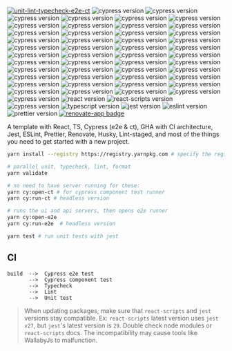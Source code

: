 [![unit-lint-typecheck-e2e-ct](https://github.com/muratkeremozcan/react-cypress-ts-template/actions/workflows/main.yml/badge.svg?branch=main)](https://github.com/muratkeremozcan/react-cypress-ts-template/actions/workflows/main.yml) ![cypress version](https://img.shields.io/badge/cypress-11-brightgreen) ![cypress version](https://img.shields.io/badge/cypress-11-brightgreen) ![cypress version](https://img.shields.io/badge/cypress-11-brightgreen) ![cypress version](https://img.shields.io/badge/cypress-11-brightgreen) ![cypress version](https://img.shields.io/badge/cypress-11-brightgreen) ![cypress version](https://img.shields.io/badge/cypress-11-brightgreen) ![cypress version](https://img.shields.io/badge/cypress-11-brightgreen) ![cypress version](https://img.shields.io/badge/cypress-11-brightgreen) ![cypress version](https://img.shields.io/badge/cypress-11-brightgreen) ![cypress version](https://img.shields.io/badge/cypress-11-brightgreen) ![cypress version](https://img.shields.io/badge/cypress-11-brightgreen) ![cypress version](https://img.shields.io/badge/cypress-11-brightgreen) ![cypress version](https://img.shields.io/badge/cypress-11-brightgreen) ![cypress version](https://img.shields.io/badge/cypress-11-brightgreen) ![cypress version](https://img.shields.io/badge/cypress-11-brightgreen) ![cypress version](https://img.shields.io/badge/cypress-11-brightgreen) ![cypress version](https://img.shields.io/badge/cypress-11-brightgreen) ![cypress version](https://img.shields.io/badge/cypress-11-brightgreen) ![cypress version](https://img.shields.io/badge/cypress-11-brightgreen) ![cypress version](https://img.shields.io/badge/cypress-11-brightgreen) ![cypress version](https://img.shields.io/badge/cypress-11-brightgreen) ![cypress version](https://img.shields.io/badge/cypress-11-brightgreen) ![cypress version](https://img.shields.io/badge/cypress-11-brightgreen) ![cypress version](https://img.shields.io/badge/cypress-11-brightgreen) ![cypress version](https://img.shields.io/badge/cypress-11-brightgreen) ![cypress version](https://img.shields.io/badge/cypress-11-brightgreen) ![cypress version](https://img.shields.io/badge/cypress-11-brightgreen) ![cypress version](https://img.shields.io/badge/cypress-11-brightgreen) ![cypress version](https://img.shields.io/badge/cypress-11-brightgreen) ![cypress version](https://img.shields.io/badge/cypress-11-brightgreen) ![cypress version](https://img.shields.io/badge/cypress-11-brightgreen) ![cypress version](https://img.shields.io/badge/cypress-11-brightgreen) ![cypress version](https://img.shields.io/badge/cypress-11-brightgreen) ![cypress version](https://img.shields.io/badge/cypress-11-brightgreen) ![cypress version](https://img.shields.io/badge/cypress-11-brightgreen) ![cypress version](https://img.shields.io/badge/cypress-11-brightgreen) ![cypress version](https://img.shields.io/badge/cypress-11-brightgreen) ![cypress version](https://img.shields.io/badge/cypress-11-brightgreen) ![cypress version](https://img.shields.io/badge/cypress-11-brightgreen) ![cypress version](https://img.shields.io/badge/cypress-11-brightgreen) ![cypress version](https://img.shields.io/badge/cypress-11-brightgreen) ![cypress version](https://img.shields.io/badge/cypress-11-brightgreen) ![cypress version](https://img.shields.io/badge/cypress-11-brightgreen) ![cypress version](https://img.shields.io/badge/cypress-11-brightgreen) ![cypress version](https://img.shields.io/badge/cypress-11-brightgreen) ![cypress version](https://img.shields.io/badge/cypress-11-brightgreen) ![cypress version](https://img.shields.io/badge/cypress-11-brightgreen)
![react version](https://img.shields.io/badge/react-18.2.0-brightgreen)
![react-scripts version](https://img.shields.io/badge/react--scripts-5.0.1-brightgreen)
![cypress version](https://img.shields.io/badge/cypress-11-brightgreen)
![typescript version](https://img.shields.io/badge/typescript-4.8.3-brightgreen)
![jest version](https://img.shields.io/badge/jest-27.5.1-brightgreen)
![eslint version](https://img.shields.io/badge/eslint-8.31.0-brightgreen)
![prettier version](https://img.shields.io/badge/prettier-2.8.2-brightgreen)
[![renovate-app badge][renovate-badge]][renovate-app]

[renovate-badge]: https://img.shields.io/badge/renovate-app-blue.svg
[renovate-app]: https://renovateapp.com/

A template with React, TS, Cypress (e2e & ct), GHA with CI architecture, Jest,
ESLint, Prettier, Renovate, Husky, Lint-staged, and most of the things you need
to get started with a new project.

```bash
yarn install --registry https://registry.yarnpkg.com # specify the registry in case you are using a proprietary registry

# parallel unit, typecheck, lint, format
yarn validate

# no need to have server running for these:
yarn cy:open-ct # for cypress component test runner
yarn cy:run-ct # headless version

# runs the ui and api servers, then opens e2e runner
yarn cy:open-e2e
yarn cy:run-e2e  # headless version

yarn test # run unit tests with jest
```

## CI

```
build  -->  Cypress e2e test
       -->  Cypress component test
       -->  Typecheck
       -->  Lint
       -->  Unit test
```

> When updating packages, make sure that `react-scripts` and `jest` versions
> stay compatible. Ex: `react-scripts` latest version uses `jest v27`, but
> `jest`'s latest version is `29`. Double check node modules or `react-scripts`
> docs. The incompatibility may cause tools like WallabyJs to malfunction.
